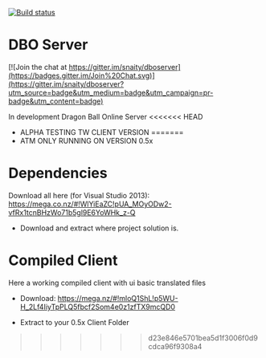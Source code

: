 [![Build status](https://ci.appveyor.com/api/projects/status/p1hs9aa20kn2oa4m?svg=true)](https://ci.appveyor.com/project/snaity/dboserver)

# DBO Server

[![Join the chat at https://gitter.im/snaity/dboserver](https://badges.gitter.im/Join%20Chat.svg)](https://gitter.im/snaity/dboserver?utm_source=badge&utm_medium=badge&utm_campaign=pr-badge&utm_content=badge)

In development Dragon Ball Online Server
<<<<<<< HEAD
- ALPHA TESTING TW CLIENT VERSION
=======
- ATM ONLY RUNNING ON VERSION 0.5x

# Dependencies
Download all here (for Visual Studio 2013): https://mega.co.nz/#!WlYiEaZC!pUA_MOyODw2-vfRx1tcnBHzWo71b5gl9E6YoWHk_z-Q
- Download and extract where project solution is.

# Compiled Client
Here a working compiled client with ui basic translated files
- Download: https://mega.nz/#!mloQ1ShL!p5WU-H_2Lf4IiyTpPLQ5fbcf2Som4e0z1zfTX9mcQD0
* Extract to your 0.5x Client Folder
>>>>>>> d23e846e5701bea5d1f3006f0d9cdca96f9308a4
